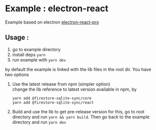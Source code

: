 # Example : electron-react

Example based on electron [electron-react-pro](http://github.com/electronreact/electron-react-pro)

## Usage :

1. go to example directory
1. install deps `yarn`
1. run example with `yarn dev`

by default the example is linked with the lib files in the root dir. You have two options

1. Use the latest release from npm (simpler option)<br/>
   change the lib reference to latest version available in npm, by
   ```
   yarn add @firestore-sqlite-sync/core
   yarn add @firestore-sqlite-sync/react
   ```
2. Build and use the lib to get pre-release version
   for this, go to root directory and run `yarn && yarn build`. Then go back to the example directory and run `yarn dev`
